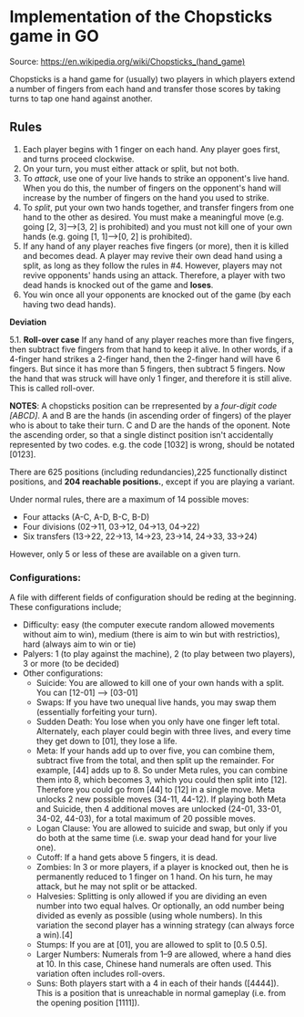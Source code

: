 # Implementation of the Chopsticks game in GO
Source: https://en.wikipedia.org/wiki/Chopsticks_(hand_game)

Chopsticks is a hand game for (usually) two players in which players extend a number of fingers from each hand and transfer those scores by taking turns to tap one hand against another.

## Rules
1. Each player begins with 1 finger on each hand. Any player goes first, and turns proceed clockwise.
2. On your turn, you must either attack or split, but not both.
3. To *attack*, use one of your live hands to strike an opponent's live hand. When you do this, the number of fingers on the opponent's hand will increase by the number of fingers on the hand you used to strike.
4. To *split*, put your own two hands together, and transfer fingers from one hand to the other as desired. You must make a meaningful move (e.g. going [2, 3]–>[3, 2] is prohibited) and you must not kill one of your own hands (e.g. going [1, 1]–>[0, 2] is prohibited).
5. If any hand of any player reaches five fingers (or more), then it is killed and becomes dead. A player may revive their own dead hand using a split, as long as they follow the rules in #4. However, players may not revive opponents' hands using an attack. Therefore, a player with two dead hands is knocked out of the game and **loses**.
6. You win once all your opponents are knocked out of the game (by each having two dead hands).

**Deviation**

5.1. **Roll-over case** If any hand of any player reaches more than five fingers, then subtract five fingers from that hand to keep it alive. In other words, if a 4-finger hand strikes a 2-finger hand, then the 2-finger hand will have 6 fingers. But since it has more than 5 fingers, then subtract 5 fingers. Now the hand that was struck will have only 1 finger, and therefore it is still alive. This is called roll-over.


**NOTES**: 
A chopsticks position can be rrepresented by a *four-digit code [ABCD]*. A and B are the hands (in ascending order of fingers) of the player who is about to take their turn. C and D are the hands of the oponent. Note the ascending order, so that a single distinct position isn't accidentally represented by two codes. e.g. the code [1032] is wrong, should be notated [0123].

There are 625 positions (including redundancies),225 functionally distinct positions, and **204 reachable positions.**, except if you are playing a variant.

Under normal rules, there are a maximum of 14 possible moves:

- Four attacks (A-C, A-D, B-C, B-D)
- Four divisions (02->11, 03->12, 04->13, 04->22)
- Six transfers (13->22, 22->13, 14->23, 23->14, 24->33, 33->24)

However, only 5 or less of these are available on a given turn.

### Configurations:

A file with different fields of configuration should be reding at the beginning.
These configurations include;
- Difficulty: easy (the computer execute random allowed movements without aim to win), medium (there is aim to win but with restrictios), hard (always aim to win or tie)
- Palyers: 1 (to play against the machine), 2 (to play between two players), 3 or more (to be decided)
- Other configurations:
    - Suicide: You are allowed to kill one of your own hands with a split. You can [12-01] --> [03-01]
    - Swaps: If you have two unequal live hands, you may swap them (essentially forfeiting your turn).
    - Sudden Death: You lose when you only have one finger left total. Alternately, each player could begin with three lives, and every time they get down to [01], they lose a life.
    - Meta: If your hands add up to over five, you can combine them, subtract five from the total, and then split up the remainder. For example, [44] adds up to 8. So under Meta rules, you can combine them into 8, which becomes 3, which you could then split into [12]. Therefore you could go from [44] to [12] in a single move. Meta unlocks 2 new possible moves (34-11, 44-12). If playing both Meta and Suicide, then 4 additional moves are unlocked (24-01, 33-01, 34-02, 44-03), for a total maximum of 20 possible moves.
    - Logan Clause: You are allowed to suicide and swap, but only if you do both at the same time (i.e. swap your dead hand for your live one).
    - Cutoff: If a hand gets above 5 fingers, it is dead.
    - Zombies: In 3 or more players, if a player is knocked out, then he is permanently reduced to 1 finger on 1 hand. On his turn, he may attack, but he may not split or be attacked.
    - Halvesies: Splitting is only allowed if you are dividing an even number into two equal halves. Or optionally, an odd number being divided as evenly as possible (using whole numbers). In this variation the second player has a winning strategy (can always force a win).[4]
    - Stumps: If you are at [01], you are allowed to split to [0.5 0.5].
    - Larger Numbers: Numerals from 1–9 are allowed, where a hand dies at 10. In this case, Chinese hand numerals are often used. This variation often includes roll-overs.
    - Suns: Both players start with a 4 in each of their hands ([4444]). This is a position that is unreachable in normal gameplay (i.e. from the opening position [1111]). 
